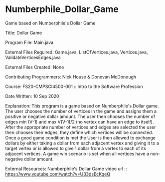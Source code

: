 # Numberphile_Dollar_Game
Game based on Numberphile's Dollar Game

Title: Dollar Game

Program File: Main.java

External Files Required: Game.java, ListOfVertices.java, Vertices.java, ValidateVerticesEdges.java

External Files Created: None

Contributing Programmers: Nick House & Donovan McDonough

Course: FS20-CMPSCI4500-001 :: Intro to the Software Profession

Date Written: 10 Sep 2020

Explanation:
    This program is a game based on Numberphile's Dollar game. The user chooses the number of vertices
    in the game and assigns them a positive or negative dollar amount. The user then chooses the number
    of edges min (V-1) and max V(V-1)/2 (no vertex can have an edge to itself). After the appropriate
    number of vertices and edges are selected the user then chooses their edges, they define which
    vertices will be connected. Once a good game condition is met the User is then allowed to exchange
    dollars by either taking a dollar from each adjacent vertex and giving it to a target vertex or is
    allowed to give 1 dollar from a vertex to each of its adjacent vertices. A game win scenario is set
    when all vertices have a non-negative dollar amount.


External Resources: Numberphile's Dollar Game video url :: https://www.youtube.com/watch?v=U33dsEcKgeQ

